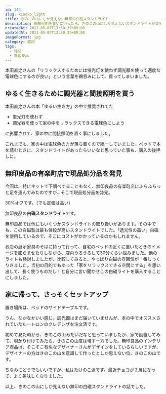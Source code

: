 ```yaml
---
id: 142
slug: kinoko_light
title: きのこの山にしか見えない無印の白磁スタンドライト
description: 間接照明を買いに行ったら、きのこの山にしか見えないスタンドライトが自宅に設置されることになりました。
createdAt: 2011-05-07T13:30:39+09:00
updatedAt: 2011-05-07T13:30:39+09:00
imageFormat: jpg
category: 雑記
tags:
  - 雑記
  - 無印良品
---
```


本田直之さんの「リラックスするためには蛍光灯を使わず調光器を使って適度な電球色にするのが良い」という言葉を鵜呑みにして、買ってしまいました。

## ゆるく生きるために調光器と間接照明を買う

本田直之さんの本「ゆるい生き方」の中で推奨されてた

* 蛍光灯を使わず
* 調光器を使って家の中をリラックスできる電球色にしよう

に影響されて、家の中に間接照明を置く事にしました。

<app-external-link title="本田直之「ゆるい生き方」のブクログレビュー" note="特にプライベートに関する考え方に、非常に共感が持てました。" link="https://booklog.jp/users/mujiota/archives/1/4479792899" img-file-name="booklog.png"></app-external-link>

これまでも、家の中は電球色の方が落ち着くので統一していました。ベッドで本を読むときに、スタンドライトがあったらいいなと思っていた事も、購入の後押しに。

## 無印良品の有楽町店で現品処分品を発見

今回は、特にネットで下調べすることもなく、無印良品の有楽町店にふらふらっと足を運んでみたのですが…そこで現品処分品を発見。

<app-photo-image article-id="142" img-file-name="muji_light_1.jpg" caption="白磁スタンドライト（現品処分）"></app-photo-image>

30%オフです。（でも定価は高い）

<app-photo-image article-id="142" img-file-name="muji_light_2.jpg" caption="白磁スタンドライト（現品処分、拡大）"></app-photo-image>

無印良品の**白磁スタンドライト**です。

<app-capture-image article-id="142" img-file-name="muji_light_400_1.jpg" caption="白磁スタンドライト"></app-capture-image>

無印良品では他にもいくつかスタンドライトの取り扱いがあります。その中でも、この白磁製は最も値段が高いスタンドライトでした。「透光性の高い」白磁を使用しているので、そこにコストがかかっているのかもしれません。

お店の展示家具のそばに持って行って、自宅のベッドの近くに置いたときのイメージを膨らませたりしながら、店内うろうろして30分くらい悩みました。他のライトも検討しましたが、比較してみると、やっぱり白磁の雰囲気が一番しっくりきました。当初の目的でもあった「家をリラックスできる空間にする」を思い出して、長く使うものだし！と自分に言い聞かせこの白磁ライトを購入することにしました。

## 家に帰って、さっそくセットアップ

置き場所は、ベッドのサイドテーブルです。

<app-photo-image article-id="142" img-file-name="muji_light_hiru.jpg" caption="白磁スタンドライト置いてみた。（明）"></app-photo-image>

<app-photo-image article-id="142" img-file-name="muji_light_dark.jpg" caption="白磁スタンドライト置いてみた。（暗）"></app-photo-image>

うん、なかなかいい感じ。調光器はまだ届いていませんが、本の中でオススメされていたルートロンのクレデンザを注文済です。

<app-kaereba-link item-title="LUTRON クレデンザ ホワイト TT-150NLH-JA-WH" img-file-name="lutron_500x500.png" shop-name="LUTRON" amazon-item-id="B008KENNQG" rakuten-item-id="9aa86883b74de953056fd952be4def15" search-keyword="LUTRON クレデンザ"></app-kaereba-link>

初めて見た時から、きのこの山みたいだなと思っていましたが、家で設置してみて、明かり付けてみたら、きのこの山度は増す一方でした。無印良品のインテリア商品は、そこそこ有名なデザイナーさんがデザインをしているらしいですが、デザイナーの方はきのこの山を意識して作ったとしか思えない位、きのこの山です。

ちなみにどうでもいいですが、私はたけのこ派です。最近チョコが２層になって、より美味しくなりました。

<app-kaereba-link item-title="明治 たけのこの里 70g×10個" img-file-name="take70_500x500.png" shop-name="明治" amazon-item-id="B014NEL7JQ" rakuten-item-id="8f991847d6309f41278a08db7198e761" search-keyword="明治 たけのこの里"></app-kaereba-link>

以上、きのこの山にしか見えない無印の白磁スタンドライトの話でした。
